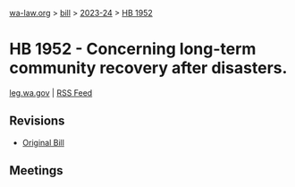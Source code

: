 [wa-law.org](/) > [bill](/bill/) > [2023-24](/bill/2023-24/) > [HB 1952](/bill/2023-24/hb/1952/)

# HB 1952 - Concerning long-term community recovery after disasters.
[leg.wa.gov](https://app.leg.wa.gov/billsummary?BillNumber=1952&Year=2023&Initiative=false) | [RSS Feed](./rss.xml)

## Revisions
* [Original Bill](1/)

## Meetings